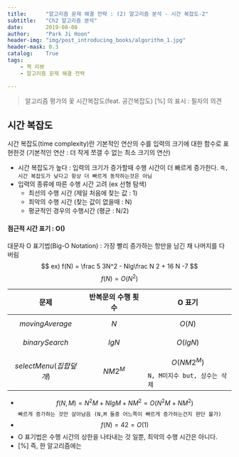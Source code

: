 ```yaml
---
title:      "알고리즘 문제 해결 전략 : (2) 알고리즘 분석 - 시간 복잡도-2"
subtitle:   "Ch2 알고리즘 분석"
date:       2019-08-08
author:     "Park Ji Hoon"
header-img: "img/post_introducing_books/algorithm_1.jpg"
header-mask: 0.3
catalog:    True
tags:
    - 책 리뷰
    - 알고리즘 문제 해결 전략

---
```

> 알고리즘 평가의 꽃 시간복잡도(feat. 공간복잡도)
[%] 의 표시 : 필자의 의견

## 시간 복잡도
시간 복잡도(time complexity)란 기본적인 연산의 수를 입력의 크기에 대한 함수로 표현한것 (기본적인 연산 : 더 작게 쪼갤 수 없는 최소 크기의 연산)  
* 시간 복잡도가 높다 : 입력의 크기가 증가할때 수행 시간이 더 빠르게 증가한다. `즉, 시간 복잡도가 낮다고 항상 더 빠르게 동작하는것은 아님`  
* 입력의 종류에 따른 수행 시간 고려 (ex 선형 탐색)  
  * 최선의 수행 시간 (제일 처음에 찾는 값 : 1)
  * 최악의 수행 시간 (찾는 값이 없을때 : N)
  * 평균적인 경우의 수행시간 (평균 : N/2)

#### 점근적 시간 표기 : O()
대문자 O 표기법(Big-O Notation) : 가장 빨리 증가하는 항만을 남긴 채 나머지를 다 버림  
$$ ex)  f(N) = \frac 5 3N^2 - Nlg\frac N 2 + 16 N -7 $$
$$ f(N) = O(N^2)  
$$

| 문제 | 반복문의 수행 횟수 | O 표기|
|---- | -----------------| ------|
| $$movingAverage$$ | $$N$$ | $$O(N)$$ |
| $$binarySearch$$ | $$lgN$$ | $$O(lgN)$$ |
| $$selectMenu   (집합 덮개)$$ | $$NM2^M$$ | $$O(NM2^M)$$   `N, M미지수 but, 상수는 삭제` |

* $$f(N,M) = N^2M + NlgM + NM^2 = O(N^2M + NM^2)$$ `빠르게 증가하는 것만 살아남음 (N,M 둘중 어느쪽이 빠르게 증가하는건지 판단 불가)`
* $$f(N) = 42 = O(1)$$
* O 표기법은 수행 시간의 상한을 나타내는 것 일뿐, 최악의 수행 시간은 아니다.
* [%] 즉, 한 알고리즘에는
